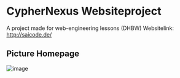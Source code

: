 # CypherNexus Websiteproject
A project made for web-engineering lessons (DHBW)
Websitelink:
http://saicode.de/

## Picture Homepage

![image](https://user-images.githubusercontent.com/95380067/166106501-007708a6-97d0-4be4-8ce2-aa253be17a44.png)
